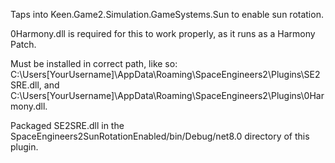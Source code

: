 Taps into Keen.Game2.Simulation.GameSystems.Sun to enable sun rotation. 

0Harmony.dll is required for this to work properly, as it runs as a Harmony Patch.

Must be installed in correct path, like so: C:\Users[YourUsername]\AppData\Roaming\SpaceEngineers2\Plugins\SE2SRE.dll, and C:\Users[YourUsername]\AppData\Roaming\SpaceEngineers2\Plugins\0Harmony.dll.

Packaged SE2SRE.dll in the SpaceEngineers2SunRotationEnabled/bin/Debug/net8.0 directory of this plugin.
